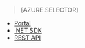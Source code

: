 > [AZURE.SELECTOR]
- [Portal](media-services-portal-get-started-with-live)
- [.NET SDK](https://msdn.microsoft.com/zh-cn/library/azure/dn783465.aspx)
- [REST API](https://msdn.microsoft.com/zh-cn/library/azure/dn783458.aspx) 
